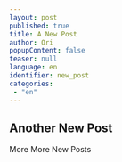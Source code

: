 ```yaml
---
layout: post
published: true
title: A New Post
author: Ori
popupContent: false
teaser: null
language: en
identifier: new_post
categories:
 - "en"
---
```


## Another New Post

More More New Posts
